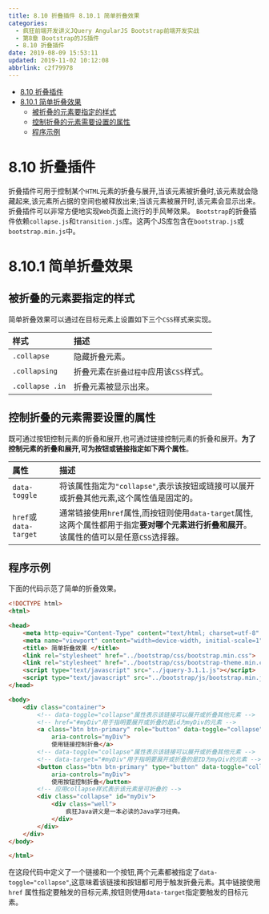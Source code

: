 ```yaml
---
title: 8.10 折叠插件 8.10.1 简单折叠效果
categories: 
  - 疯狂前端开发讲义JQuery AngularJS Bootstrap前端开发实战
  - 第8章 Bootstrap的JS插件
  - 8.10 折叠插件
date: 2019-08-09 15:53:11
updated: 2019-11-02 10:12:08
abbrlink: c2f79978
---
```

<div id='my_toc'>

- [8.10 折叠插件](/JavaReadingNotes/c2f79978/#8-10-折叠插件)
- [8.10.1 简单折叠效果](/JavaReadingNotes/c2f79978/#8-10-1-简单折叠效果)
    - [被折叠的元素要指定的样式](/JavaReadingNotes/c2f79978/#被折叠的元素要指定的样式)
    - [控制折叠的元素需要设置的属性](/JavaReadingNotes/c2f79978/#控制折叠的元素需要设置的属性)
    - [程序示例](/JavaReadingNotes/c2f79978/#程序示例)

</div>
<!--more-->
<script>if (navigator.platform.toLowerCase() == 'win32'){document.getElementById('my_toc').style.display = 'none';}</script>

<!--end-->
<!--SSTStart-->
# 8.10 折叠插件 #
折叠插件可用于控制某个`HTML`元素的折叠与展开,当该元素被折叠时,该元素就会隐藏起来,该元素所占据的空间也被释放出来;当该元素被展开时,该元素会显示出来。
折叠插件可以非常方便地实现`Web`页面上流行的手风琴效果。
`Bootstrap`的折叠插件依赖`collapse.js`和`transition.js`库。这两个JS库包含在`bootstrap.js`或`bootstrap.min.js`中。
# 8.10.1 简单折叠效果 #
## 被折叠的元素要指定的样式 ##
简单折叠效果可以通过在目标元素上设置如下三个`CSS`样式来实现。

|样式|描述|
|:---|:---|
|`.collapse`|隐藏折叠元素。|
|`.collapsing`|折叠元素在`折叠过程中`应用该`CSS`样式。|
|`.collapse .in`|折叠元素被显示出来。|

## 控制折叠的元素需要设置的属性 ##
既可通过按钮控制元素的折叠和展开,也可通过链接控制元素的折叠和展开。**为了控制元素的折叠和展开,可为按钮或链接指定如下两个属性**。

|属性|描述|
|:---|:---|
|`data-toggle`|将该属性指定为`"collapse"`,表示该按钮或链接可以展开或折叠其他元素,这个属性值是固定的。|
|`href`或`data-target`|通常链接使用`href`属性,而按钮则使用`data-target`属性,这两个属性都用于指定**要对哪个元素进行折叠和展开**。该属性的值可以是任意`CSS`选择器。|
## 程序示例 ##
下面的代码示范了简单的折叠效果。
```html
<!DOCTYPE html>
<html>

<head>
	<meta http-equiv="Content-Type" content="text/html; charset=utf-8" />
	<meta name="viewport" content="width=device-width, initial-scale=1">
	<title> 简单折叠效果 </title>
	<link rel="stylesheet" href="../bootstrap/css/bootstrap.min.css">
	<link rel="stylesheet" href="../bootstrap/css/bootstrap-theme.min.css">
	<script type="text/javascript" src="../jquery-3.1.1.js"></script>
	<script type="text/javascript" src="../bootstrap/js/bootstrap.min.js"></script>
</head>

<body>
	<div class="container">
		<!-- data-toggle="collapse"属性表示该链接可以展开或折叠其他元素 -->
		<!-- href="#myDiv"用于指明要展开或折叠的是id为myDiv的元素 -->
		<a class="btn btn-primary" role="button" data-toggle="collapse" href="#myDiv" aria-expanded="true"
			aria-controls="myDiv">
			使用链接控制折叠</a>
		<!-- data-toggle="collapse"属性表示该链接可以展开或折叠其他元素 -->
		<!-- data-target="#myDiv"用于指明要展开或折叠的是ID为myDiv的元素 -->
		<button class="btn btn-primary" type="button" data-toggle="collapse" data-target="#myDiv" aria-expanded="true"
			aria-controls="myDiv">
			使用按钮控制折叠</button>
		<!-- 应用collapse样式表示该元素是可折叠的 -->
		<div class="collapse" id="myDiv">
			<div class="well">
				疯狂Java讲义是一本必读的Java学习经典。
			</div>
		</div>
	</div>
</body>

</html>
```
在这段代码中定义了一个链接和一个按钮,两个元素都被指定了`data-toggle="collapse"`,这意味着该链接和按钮都可用于触发折叠元素。其中链接使用`href` 属性指定要触发的目标元素,按钮则使用`data-target`指定要触发的目标元素。
<!--SSTStop-->

